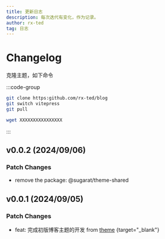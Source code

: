 ```yaml
---
title: 更新日志
description: 每次迭代有变化，作为记录。
author: rx-ted
tag: 日志
---
```


# Changelog

克隆主题，如下命令

:::code-group

```sh [git]
git clone https:github.com/rx-ted/blog
git switch vitepress
git pull
```

```sh [wget]
wget XXXXXXXXXXXXXXXX
```

:::

## v0.0.2 (2024/09/06)

### Patch Changes

- remove the package: @sugarat/theme-shared

## v0.0.1 (2024/09/05)

### Patch Changes

- feat: 完成初版博客主题的开发 from [theme](https://theme.sugarat.top) {target="_blank"}
